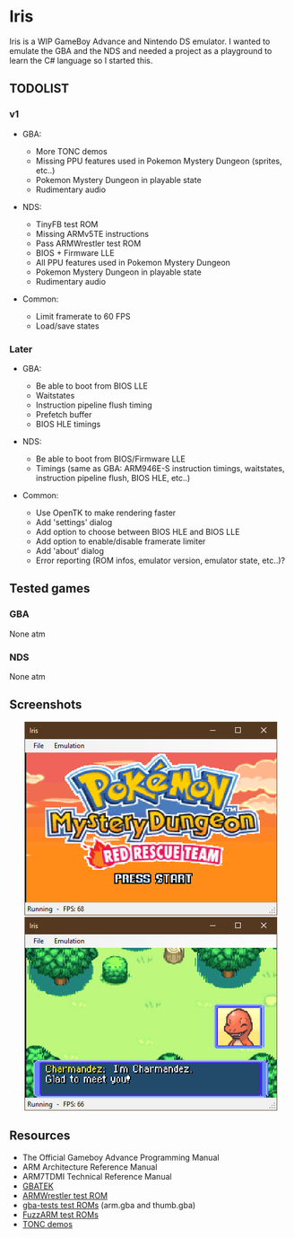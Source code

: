 # Iris

Iris is a WIP GameBoy Advance and Nintendo DS emulator. I wanted to emulate the GBA and the NDS and needed a project as a playground to learn the C# language so I started this.

## TODOLIST

### v1

- GBA:
  - More TONC demos
  - Missing PPU features used in Pokemon Mystery Dungeon (sprites, etc..)
  - Pokemon Mystery Dungeon in playable state
  - Rudimentary audio

- NDS:
  - TinyFB test ROM
  - Missing ARMv5TE instructions
  - Pass ARMWrestler test ROM
  - BIOS + Firmware LLE
  - All PPU features used in Pokemon Mystery Dungeon
  - Pokemon Mystery Dungeon in playable state
  - Rudimentary audio

- Common:
  - Limit framerate to 60 FPS
  - Load/save states

### Later

- GBA:
  - Be able to boot from BIOS LLE
  - Waitstates
  - Instruction pipeline flush timing
  - Prefetch buffer
  - BIOS HLE timings

- NDS:
  - Be able to boot from BIOS/Firmware LLE
  - Timings (same as GBA: ARM946E-S instruction timings, waitstates, instruction pipeline flush, BIOS HLE, etc..)

- Common:
  - Use OpenTK to make rendering faster
  - Add 'settings' dialog
  - Add option to choose between BIOS HLE and BIOS LLE
  - Add option to enable/disable framerate limiter
  - Add 'about' dialog
  - Error reporting (ROM infos, emulator version, emulator state, etc..)?

## Tested games

### GBA

None atm

### NDS

None atm

## Screenshots

<p align="center">
  <img src="Screenshots/Capture.PNG"/>
  <img src="Screenshots/Capture-2.PNG"/>
</p>

## Resources

- The Official Gameboy Advance Programming Manual
- ARM Architecture Reference Manual
- ARM7TDMI Technical Reference Manual
- [GBATEK](https://problemkaputt.de/gbatek.htm)
- [ARMWrestler test ROM](https://github.com/destoer/armwrestler-gba-fixed)
- [gba-tests test ROMs](https://github.com/jsmolka/gba-tests) (arm.gba and thumb.gba)
- [FuzzARM test ROMs](https://github.com/DenSinH/FuzzARM)
- [TONC demos](https://www.coranac.com/tonc/text/toc.htm)
